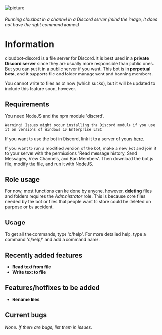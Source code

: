 #
![picture](https://ajskateboarder.github.io/assets/screenshot1.jpg)

###### Running cloudbot in a channel in a Discord server (mind the image, it does not have the right command names)
#
# Information

cloudbot-discord is a file server for Discord. It is best used in a __private Discord server__ since they are usually more responsible than public ones. But you can put it in a public server if you want. This bot is in __perpetual beta__, and it supports file and folder management and banning members.

You cannot write to files as of now (which sucks), but it will be updated to include this feature soon, however.

## Requirements

You need NodeJS and the npm module 'discord'.

```
Warning! Issues might occur installing the Discord module if you use it on versions of Windows 10 Enterprise LTSC
```

If you want to use the bot in Discord, link it to a server of yours [here](https://discord.com/api/oauth2/authorize?client_id=835841382882738216&scope=bot&permissions=68608). 

If you want to run a modified version of the bot, make a new bot and join it to your server with the permissions 'Read message history, Send Messages, View Channels, and Ban Members'. Then download the bot.js file, modify the file, and run it with NodeJS.

## Role usage

For now, most functions can be done by anyone, however, __deleting__ files and folders requires the *Administrator* role. This is because core files needed by the bot or files that people want to store could be deleted on purpose or by accident.

## Usage

To get all the commands, type 'c/help'. For more detailed help, type a command 'c/help/' and add a command name.

## Recently added features

- __Read text from file__
- __Write text to file__

## Features/hotfixes to be added

- __Rename files__

## Current bugs

*None. If there are bugs, list them in issues.*
